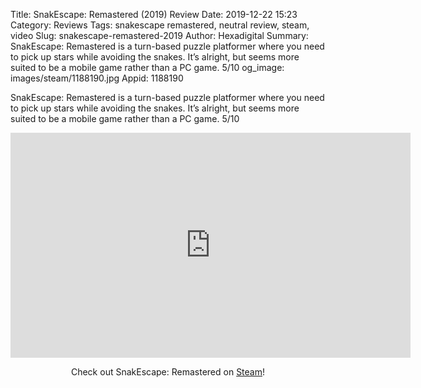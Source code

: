 Title: SnakEscape: Remastered (2019) Review
Date: 2019-12-22 15:23
Category: Reviews
Tags: snakescape remastered, neutral review, steam, video
Slug: snakescape-remastered-2019
Author: Hexadigital
Summary: SnakEscape: Remastered is a turn-based puzzle platformer where you need to pick up stars while avoiding the snakes. It’s alright, but seems more suited to be a mobile game rather than a PC game. 5/10
og_image: images/steam/1188190.jpg
Appid: 1188190

SnakEscape: Remastered is a turn-based puzzle platformer where you need to pick up stars while avoiding the snakes. It’s alright, but seems more suited to be a mobile game rather than a PC game. 5/10

<center><iframe src="https://www.youtube.com/embed/Ws_w6kMt9vU?feature=oembed" allow="accelerometer; autoplay; encrypted-media; gyroscope; picture-in-picture" width="640" height="360" frameborder="0"></iframe>

Check out SnakEscape: Remastered on [Steam](https://store.steampowered.com/app/1188190/?curator_clanid=34633900)!</center>